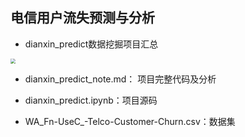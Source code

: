 ## 电信用户流失预测与分析

- dianxin_predict数据挖掘项目汇总

<img src="https://tva1.sinaimg.cn/large/008eGmZEly1gn0wj12nv3j31cs0p444u.jpg" style="zoom:50%;" />

- dianxin_predict_note.md： 项目完整代码及分析
- dianxin_predict.ipynb：项目源码

- WA_Fn-UseC_-Telco-Customer-Churn.csv：数据集

